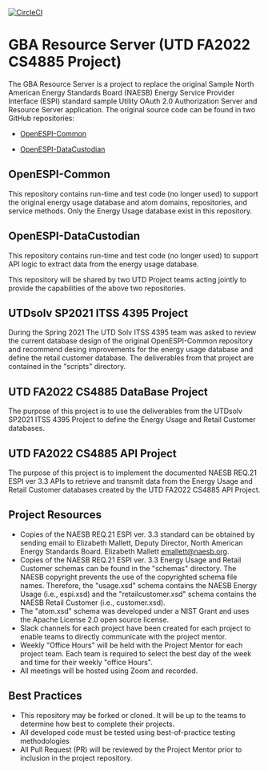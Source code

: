 [![CircleCI](https://dl.circleci.com/status-badge/img/gh/GreenButtonAlliance/GBA-Resource-Server/tree/main.svg?style=svg)](https://dl.circleci.com/status-badge/redirect/gh/GreenButtonAlliance/GBA-Resource-Server/tree/main)
# GBA Resource Server (UTD FA2022 CS4885 Project)
The GBA Resource Server is a project to replace the original Sample North American Energy Standards Board (NAESB) Energy Service Provider Interface (ESPI) standard sample Utility OAuth 2.0 Authorization Server and Resource Server application.  The original source code can be found in two GitHub repositories:

- [OpenESPI-Common](https://github.com/greenbuttonalliance/OpenESPI-Common-java) 

- [OpenESPI-DataCustodian](https://github.com/greenbuttonalliance/OpenESPI-DataCustodian-java)

## OpenESPI-Common
This repository contains run-time and test code (no longer used) to support the original energy usage database and atom domains, repositories, and service methods.  Only the Energy Usage database exist in this repository.

## OpenESPI-DataCustodian
This repository contains run-time and test code (no longer used) to support API logic to extract data from the energy usage database.

This repository will be shared by two UTD Project teams acting jointly to provide the capabilities of the above two repositories.

## UTDsolv SP2021 ITSS 4395 Project
During the Spring 2021 The UTD Solv ITSS 4395 team was asked to review the current database design of the original OpenESPI-Common repository and recommend desing improvements for the energy usage database and define the retail customer database.  The deliverables from that project are contained in the "scripts" directory.

## UTD FA2022 CS4885 DataBase Project
The purpose of this project is to use the deliverables from the UTDsolv SP2021 ITSS 4395 Project to define the Energy Usage and Retail Customer databases.

## UTD FA2022 CS4885 API Project
The purpose of this project is to implement the documented NAESB REQ.21 ESPI ver 3.3 APIs to retrieve and transmit data from the Energy Usage and Retail Customer databases created by the UTD FA2022 CS4885 API Project.

## Project Resources
- Copies of the NAESB REQ.21 ESPI ver. 3.3 standard can be obtained by sending email to Elizabeth Mallett, Deputy Director, North American Energy Standards Board. Elizabeth Mallett <emallett@naesb.org>.
- Copies of the NAESB REQ.21 ESPI ver. 3.3 Energy Usage and Retail Customer schemas can be found in the "schemas" directory. The NAESB copyright prevents the use of the copyrighted schema file names.  Therefore, the "usage.xsd" schema contains the NAESB Energy Usage (i.e., espi.xsd) and the "retailcustomer.xsd" schema contains the NAESB Retail Customer (i.e., customer.xsd).
- The "atom.xsd" schema was developed under a NIST Grant and uses the Apache License 2.0 open source license.
- Slack channels for each project have been created for each project to enable teams to directly communicate with the project mentor.
- Weekly "Office Hours" will be held with the Project Mentor for each project team.  Each team is required to select the best day of the week and time for their weekly "office Hours".
- All meetings will be hosted using Zoom and recorded.

## Best Practices
- This repository may be forked or cloned.  It will be up to the teams to determine how best to complete their projects.
- All developed code must be tested using best-of-practice testing methodologies
- All Pull Request (PR) will be reviewed by the Project Mentor prior to inclusion in the project repository.
